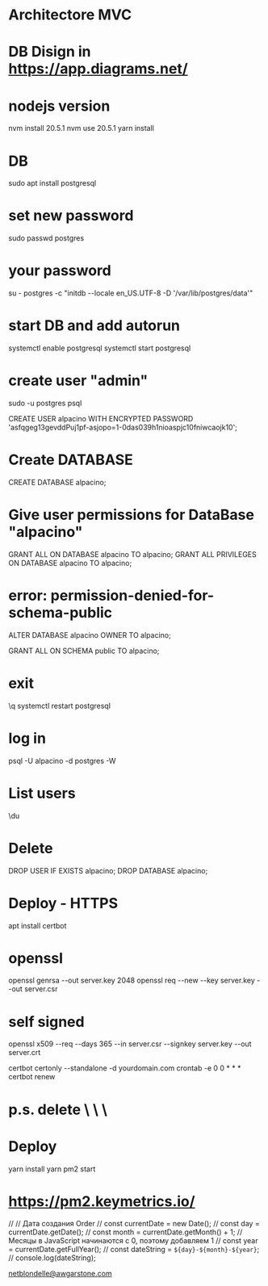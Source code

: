 # Architectore MVC
# DB Disign in https://app.diagrams.net/

# nodejs version

nvm install 20.5.1
nvm use 20.5.1
yarn install

# DB

sudo apt install postgresql

# set new password

sudo passwd postgres

# your password

su - postgres -c "initdb --locale en_US.UTF-8 -D '/var/lib/postgres/data'"

# start DB and add autorun

systemctl enable postgresql
systemctl start postgresql

# create user "admin"

sudo -u postgres psql

CREATE USER alpacino WITH ENCRYPTED PASSWORD 'asfqgeg13gevddPuj1pf-asjopo=1-0das039h1nioaspjc10fniwcaojk10';

# Create DATABASE

CREATE DATABASE alpacino;

# Give user permissions for DataBase "alpacino"

GRANT ALL ON DATABASE alpacino TO alpacino;
GRANT ALL PRIVILEGES ON DATABASE alpacino TO alpacino;

# error: permission-denied-for-schema-public

ALTER DATABASE alpacino OWNER TO alpacino;

GRANT ALL ON SCHEMA public TO alpacino;

# exit

\q
systemctl restart postgresql

# log in

psql -U alpacino -d postgres -W

# List users

\du

# Delete

DROP USER IF EXISTS alpacino;
DROP DATABASE alpacino;

# Deploy - HTTPS

apt install certbot

# openssl

openssl genrsa --out server.key 2048
openssl req --new --key server.key --out server.csr

# self signed

openssl x509 --req --days 365 --in server.csr --signkey server.key --out server.crt

certbot certonly --standalone -d yourdomain.com
crontab -e
0 0 \* \* \* certbot renew

# p.s. delete \ \ \

# Deploy

yarn install
yarn pm2 start

# https://pm2.keymetrics.io/

// // Дата создания Order
// const currentDate = new Date();
// const day = currentDate.getDate();
// const month = currentDate.getMonth() + 1; // Месяцы в JavaScript начинаются с 0, поэтому добавляем 1
// const year = currentDate.getFullYear();
// const dateString = `${day}-${month}-${year}`;
// console.log(dateString);

netblondelle@awgarstone.com
